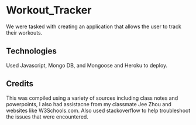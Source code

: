 # Workout_Tracker
We were tasked with creating an application that allows the user to track their workouts. 

## Technologies
Used Javascript, Mongo DB, and Mongoose and Heroku to deploy. 


## Credits
This was compiled using a variety of sources including class notes and powerpoints, I also had assistacne from my classmate Jee Zhou  and websites like W3Schools.com. Also used stackoverflow to help troubleshoot the issues that were encountered. 